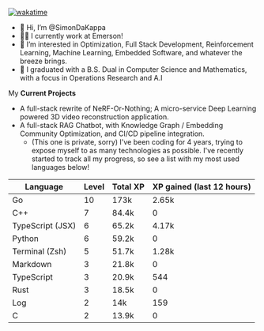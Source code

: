 
[![wakatime](https://wakatime.com/badge/user/50e6c678-94a9-4739-af51-360aeb113c51.svg)](https://wakatime.com/@50e6c678-94a9-4739-af51-360aeb113c51)

- 👋 Hi, I’m @SimonDaKappa
- 🧑‍💼 I currently work at Emerson!
- 👀 I’m interested in Optimization, Full Stack Development, Reinforcement Learning, Machine Learning, Embedded Software, and whatever the breeze brings.
- 🌱 I graduated with a B.S. Dual in Computer Science and Mathematics, with a focus in Operations Research and A.I

My **Current Projects** 
- A full-stack rewrite of NeRF-Or-Nothing; A micro-service Deep Learning powered 3D video reconstruction application.
- A full-stack RAG Chatbot, with Knowledge Graph / Embedding Community Optimization, and CI/CD pipeline integration.
  - (This one is private, sorry)
I've been coding for 4 years, trying to expose myself to as many technologies as possible. I've recently started to track all my progress, so see
a list with my most used languages below!

| Language | Level | Total XP | XP gained (last 12 hours) |
| --- | --- | --- | --- |
| Go | 10 | 173k | 2.65k |
| C++ | 7 | 84.4k | 0 |
| TypeScript (JSX) | 6 | 65.2k | 4.17k |
| Python | 6 | 59.2k | 0 |
| Terminal (Zsh) | 5 | 51.7k | 1.28k |
| Markdown | 3 | 21.8k | 0 |
| TypeScript | 3 | 20.9k | 544 |
| Rust | 3 | 18.5k | 0 |
| Log | 2 | 14k | 159 |
| C | 2 | 13.9k | 0 |